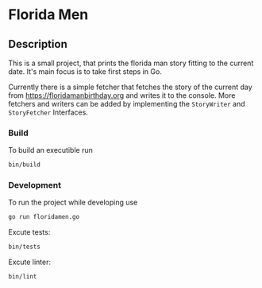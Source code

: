 # Florida Men

## Description

This is a small project, that prints the florida man story fitting to the current date. It's main focus is to take first steps in Go.

Currently there is a simple fetcher that fetches the story of the current day from https://floridamanbirthday.org and writes it to the console.
More fetchers and writers can be added by implementing the `StoryWriter` and `StoryFetcher` Interfaces.

### Build 

To build an executible run
``` bash
bin/build
```

### Development

To run the project while developing use
```bash
go run floridamen.go
```

Excute tests:
```bash
bin/tests
```

Excute linter:
```bash
bin/lint
```